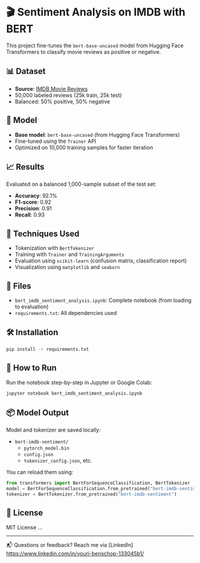 # 🎬 Sentiment Analysis on IMDB with BERT

This project fine-tunes the `bert-base-uncased` model from Hugging Face Transformers to classify movie reviews as positive or negative.

## 📊 Dataset
- **Source**: [IMDB Movie Reviews](https://huggingface.co/datasets/imdb)
- 50,000 labeled reviews (25k train, 25k test)
- Balanced: 50% positive, 50% negative

## 🧠 Model
- **Base model**: `bert-base-uncased` (from Hugging Face Transformers)
- Fine-tuned using the `Trainer` API
- Optimized on 10,000 training samples for faster iteration

## 📈 Results
Evaluated on a balanced 1,000-sample subset of the test set:

- **Accuracy**: 92.1%
- **F1-score**: 0.92
- **Precision**: 0.91
- **Recall**: 0.93

## 🧪 Techniques Used
- Tokenization with `BertTokenizer`
- Training with `Trainer` and `TrainingArguments`
- Evaluation using `scikit-learn` (confusion matrix, classification report)
- Visualization using `matplotlib` and `seaborn`

## 📁 Files
- `bert_imdb_sentiment_analysis.ipynb`: Complete notebook (from loading to evaluation)
- `requirements.txt`: All dependencies used

## 🛠 Installation

```bash
pip install -r requirements.txt
```

## 🚀 How to Run

Run the notebook step-by-step in Jupyter or Google Colab:
```bash
jupyter notebook bert_imdb_sentiment_analysis.ipynb
```

## 📦 Model Output

Model and tokenizer are saved locally:
- `bert-imdb-sentiment/`
  - `pytorch_model.bin`
  - `config.json`
  - `tokenizer_config.json`, etc.

You can reload them using:
```python
from transformers import BertForSequenceClassification, BertTokenizer
model = BertForSequenceClassification.from_pretrained("bert-imdb-sentiment")
tokenizer = BertTokenizer.from_pretrained("bert-imdb-sentiment")
```

## 📜 License

MIT License
...

---
📬 Questions or feedback? Reach me via [LinkedIn] https://www.linkedin.com/in/youri-benschop-133045b1/
